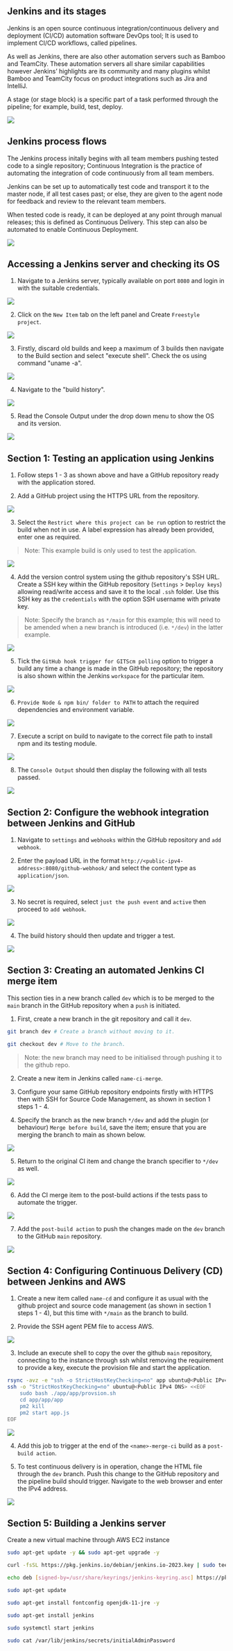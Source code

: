 ## **Jenkins and its stages**

Jenkins is an open source continuous integration/continuous delivery and deployment (CI/CD) automation software DevOps tool; It is used to implement CI/CD workflows, called pipelines.

As well as Jenkins, there are also other automation servers such as Bamboo and TeamCity. These automation servers all share similar capabilities however Jenkins’ highlights are its community and many plugins whilst Bamboo and TeamCity focus on product integrations such as Jira and IntelliJ.

A stage (or stage block) is a specific part of a task performed through the pipeline; for example, build, test, deploy.

![](images/stages.PNG)

## **Jenkins process flows**

The Jenkins process initally begins with all team members pushing tested code to a single repository; Continuous Integration is the practice of automating the integration of code continuously from all team members.

Jenkins can be set up to automatically test code and transport it to the master node, if all test cases past; or else, they are given to the agent node for feedback and review to the relevant team members.

When tested code is ready, it can be deployed at any point through manual releases; this is defined as Continuous Delivery. This step can also be automated to enable Continuous Deployment.

![](images/process.PNG)

## **Accessing a Jenkins server and checking its OS**

1. Navigate to a Jenkins server, typically available on port `8080` and login in with the suitable credentials.

![](images/login.PNG)

2. Click on the `New Item` tab on the left panel and Create `Freestyle project`.

![](images/freestyle.PNG)

3. Firstly, discard old builds and keep a maximum of 3 builds then navigate to the Build section and select "execute shell". Check the os using command "uname -a".

![](images/uname.PNG)

4. Navigate to the "build history".

![](images/build.PNG)

5. Read the Console Output under the drop down menu to show the OS and its version.

![](images/console.PNG)


## **Section 1: Testing an application using Jenkins**

1. Follow steps 1 - 3 as shown above and have a GitHub repository ready with the application stored.

2. Add a GitHub project using the HTTPS URL from the repository.

![](images/https.PNG)

3. Select the `Restrict where this project can be run` option to restrict the build when not in use. A label expression has already been provided, enter one as required.

> Note: This example build is only used to test the application.

![](images/restrict.PNG)

4. Add the version control system using the github repository's SSH URL. Create a SSH key within the GitHub repository (`Settings` > `Deploy keys`) allowing read/write access and save it to the local `.ssh` folder. Use this SSH key as the `credentials` with the option SSH username with private key.

>Note: Specify the branch as `*/main` for this example; this will need to be amended when a new branch is introduced (i.e. `*/dev`) in the latter example.

![](images/ssh.PNG)

5. Tick the `GitHub hook trigger for GITScm polling` option to trigger a build any time a change is made in the GitHub repository; the repository is also shown within the Jenkins `workspace` for the particular item.

![](images/webhook.PNG)

6. `Provide Node & npm bin/ folder to PATH` to attach the required dependencies and environment variable.

![](images/env.PNG)

7. Execute a script on build to navigate to the correct file path to install npm and its testing module.

![](images/shell.PNG)

8. The `Console Output` should then display the following with all tests passed.

![](images/test.PNG)

## **Section 2: Configure the webhook integration between Jenkins and GitHub**

1. Navigate to `settings` and `webhooks` within the GitHub repository and `add webhook`.

2. Enter the payload URL in the format `http://<public-ipv4-address>:8080/github-webhook/` and select the content type as `application/json`.

![](images/webhook-setup.PNG)

3. No secret is required, select `just the push event` and `active` then proceed to `add webhook`.

![](images/pushevent.PNG)

4. The build history should then update and trigger a test.

![](images/webhook-done.PNG)

## **Section 3: Creating an automated Jenkins CI merge item**

This section ties in a new branch called `dev` which is to be merged to the `main` branch in the GitHub repository when a `push` is initiated.

1. First, create a new branch in the git repository and call it `dev`.

```bash
git branch dev # Create a branch without moving to it.

git checkout dev # Move to the branch.
```

> Note: the new branch may need to be initialised through pushing it to the github repo.

2. Create a new item in Jenkins called `name-ci-merge`.

3. Configure your same GitHub repository endpoints firstly with HTTPS then with SSH for Source Code Management, as shown in section 1 steps 1 - 4.

4. Specify the branch as the new branch `*/dev` and add the plugin (or behaviour) `Merge before build`, save the item; ensure that you are merging the branch to main as shown below.

![](images/merge-scm.PNG)

5. Return to the original CI item and change the branch specifier to `*/dev` as well.

![](images/ci-dev.PNG)

6. Add the CI merge item to the post-build actions if the tests pass to automate the trigger.

![](images/ci-post.PNG)

7. Add the `post-build action` to push the changes made on the `dev` branch to the GitHub `main` repository.

![](images/publisher.PNG)


## **Section 4: Configuring Continuous Delivery (CD) between Jenkins and AWS**

1. Create a new item called `name-cd` and configure it as usual with the github project and source code management (as shown in section 1 steps 1 - 4), but this time with `*/main` as the branch to build.

2. Provide the SSH agent PEM file to access AWS.

![](images/build-pem.PNG)

3. Include an execute shell to copy the over the github `main` repository, connecting to the instance through ssh whilst removing the requirement to provide a key, execute the provision file and start the application.

```bash
rsync -avz -e "ssh -o StrictHostKeyChecking=no" app ubuntu@<Public IPv4 DNS>:/home/ubuntu
ssh -o "StrictHostKeyChecking=no" ubuntu@<Public IPv4 DNS> <<EOF
	sudo bash ./app/app/provsion.sh
	cd app/app/app
	pm2 kill
	pm2 start app.js
EOF
```

![](images/cd-build.PNG)

4. Add this job to trigger at the end of the `<name>-merge-ci` build as a `post-build action`.

5. To test continuous delivery is in operation, change the HTML file through the `dev` branch. Push this change to the GitHub repository and the pipeline build should trigger. Navigate to the web browser and enter the IPv4 address.

![](images/final.PNG)

## **Section 5: Building a Jenkins server**

Create a new virtual machine through AWS EC2 instance

```bash
sudo apt-get update -y && sudo apt-get upgrade -y

curl -fsSL https://pkg.jenkins.io/debian/jenkins.io-2023.key | sudo tee /usr/share/keyrings/jenkins-keyring.asc > /dev/null

echo deb [signed-by=/usr/share/keyrings/jenkins-keyring.asc] https://pkg.jenkins.io/debian binary/ | sudo tee /etc/apt/sources.list.d/jenkins.list > /dev/null

sudo apt-get update

sudo apt-get install fontconfig openjdk-11-jre -y

sudo apt-get install jenkins

sudo systemctl start jenkins

sudo cat /var/lib/jenkins/secrets/initialAdminPassword
```
